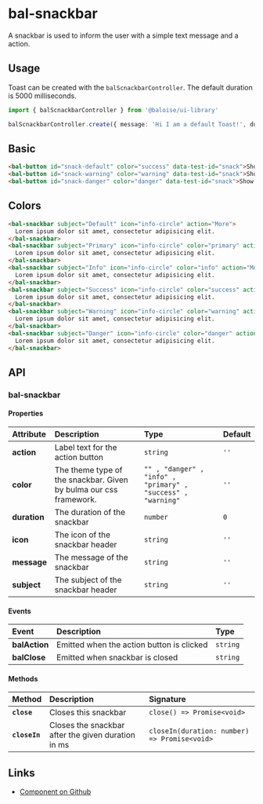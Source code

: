 # bal-snackbar

<!-- START: human documentation top -->

A snackbar is used to inform the user with a simple text message and a action.

<!-- END: human documentation top -->

## Usage

Toast can be created with the `balScnackbarController`. The default duration is 5000 milliseconds.

```typescript
import { balScnackbarController } from '@baloise/ui-library'

balScnackbarController.create({ message: 'Hi I am a default Toast!', duration: 1000 })
```

## Basic

<ClientOnly> <docs-demo-bal-snackbar-82></docs-demo-bal-snackbar-82></ClientOnly>

```html
<bal-button id="snack-default" color="success" data-test-id="snack">Show success Snack</bal-button>
<bal-button id="snack-warning" color="warning" data-test-id="snack">Show warning Snack</bal-button>
<bal-button id="snack-danger" color="danger" data-test-id="snack">Show error Snack</bal-button>
```

## Colors

<ClientOnly> <docs-demo-bal-snackbar-83></docs-demo-bal-snackbar-83></ClientOnly>

```html
<bal-snackbar subject="Default" icon="info-circle" action="More">
  Lorem ipsum dolor sit amet, consectetur adipisicing elit.
</bal-snackbar>
<bal-snackbar subject="Primary" icon="info-circle" color="primary" action="More">
  Lorem ipsum dolor sit amet, consectetur adipisicing elit.
</bal-snackbar>
<bal-snackbar subject="Info" icon="info-circle" color="info" action="More">
  Lorem ipsum dolor sit amet, consectetur adipisicing elit.
</bal-snackbar>
<bal-snackbar subject="Success" icon="info-circle" color="success" action="More">
  Lorem ipsum dolor sit amet, consectetur adipisicing elit.
</bal-snackbar>
<bal-snackbar subject="Warning" icon="info-circle" color="warning" action="More">
  Lorem ipsum dolor sit amet, consectetur adipisicing elit.
</bal-snackbar>
<bal-snackbar subject="Danger" icon="info-circle" color="danger" action="More">
  Lorem ipsum dolor sit amet, consectetur adipisicing elit.
</bal-snackbar>
```

## API

### bal-snackbar

#### Properties

| Attribute    | Description                                                       | Type                                                         | Default |
| :----------- | :---------------------------------------------------------------- | :----------------------------------------------------------- | :------ |
| **action**   | Label text for the action button                                  | `string`                                                     | `''`    |
| **color**    | The theme type of the snackbar. Given by bulma our css framework. | `"" , "danger" , "info" , "primary" , "success" , "warning"` | `''`    |
| **duration** | The duration of the snackbar                                      | `number`                                                     | `0`     |
| **icon**     | The icon of the snackbar header                                   | `string`                                                     | `''`    |
| **message**  | The message of the snackbar                                       | `string`                                                     | `''`    |
| **subject**  | The subject of the snackbar header                                | `string`                                                     | `''`    |

#### Events

| Event         | Description                               | Type     |
| :------------ | :---------------------------------------- | :------- |
| **balAction** | Emitted when the action button is clicked | `string` |
| **balClose**  | Emitted when snackbar is closed           | `string` |

#### Methods

| Method        | Description                                        | Signature                                    |
| :------------ | :------------------------------------------------- | :------------------------------------------- |
| **`close`**   | Closes this snackbar                               | `close() => Promise<void>`                   |
| **`closeIn`** | Closes the snackbar after the given duration in ms | `closeIn(duration: number) => Promise<void>` |

<!-- START: human documentation bottom -->

<!-- END: human documentation bottom -->

## Links

- [Component on Github](https://github.com/baloise/ui-library/blob/master/packages/library/src/components/bal-snackbar)

<ClientOnly>
  <docs-component-script tag="balSnackbar"></docs-component-script>
</ClientOnly>
